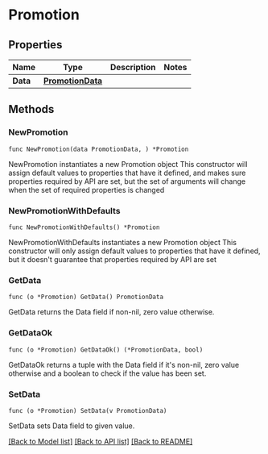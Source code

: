 # Promotion

## Properties

Name | Type | Description | Notes
------------ | ------------- | ------------- | -------------
**Data** | [**PromotionData**](PromotionData.md) |  | 

## Methods

### NewPromotion

`func NewPromotion(data PromotionData, ) *Promotion`

NewPromotion instantiates a new Promotion object
This constructor will assign default values to properties that have it defined,
and makes sure properties required by API are set, but the set of arguments
will change when the set of required properties is changed

### NewPromotionWithDefaults

`func NewPromotionWithDefaults() *Promotion`

NewPromotionWithDefaults instantiates a new Promotion object
This constructor will only assign default values to properties that have it defined,
but it doesn't guarantee that properties required by API are set

### GetData

`func (o *Promotion) GetData() PromotionData`

GetData returns the Data field if non-nil, zero value otherwise.

### GetDataOk

`func (o *Promotion) GetDataOk() (*PromotionData, bool)`

GetDataOk returns a tuple with the Data field if it's non-nil, zero value otherwise
and a boolean to check if the value has been set.

### SetData

`func (o *Promotion) SetData(v PromotionData)`

SetData sets Data field to given value.



[[Back to Model list]](../README.md#documentation-for-models) [[Back to API list]](../README.md#documentation-for-api-endpoints) [[Back to README]](../README.md)


